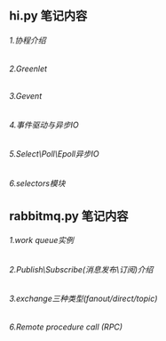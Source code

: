 <h2>hi.py 笔记内容</h2>
<h6>1.协程介绍</h6>
<h6>2.Greenlet</h6>
<h6>3.Gevent</h6>
<h6>4.事件驱动与异步IO</h6>
<h6>5.Select\Poll\Epoll异步IO</h6>
<h6>6.selectors模块</h6>
<h2>rabbitmq.py 笔记内容</h2>
<h6>1.work queue实例</h6>
<h6>2.Publish\Subscribe(消息发布\订阅)介绍</h6>
<h6>3.exchange三种类型(fanout/direct/topic)</h6>
<h6>6.Remote procedure call (RPC)</h6>
